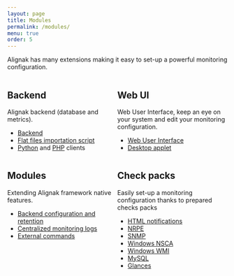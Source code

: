 ```yaml
---
layout: page
title: Modules
permalink: /modules/
menu: true
order: 5
---
```

Alignak has many extensions making it easy to set-up a powerful monitoring configuration.
<div>
<div style="display: table-row;">
<div style="float: left; width: 50%;">
<h2>Backend</h2>
Alignak backend (database and metrics).

<ul>
<li><a href="https://github.com/Alignak-monitoring-contrib/alignak-backend" target="_blank">Backend</a></li>
<li><a href="https://github.com/Alignak-monitoring-contrib/alignak-backend-import" target="_blank">Flat files importation script</a></li>
<li><a href="https://github.com/Alignak-monitoring-contrib/alignak-backend-client" target="_blank">Python</a> and 
<a href="https://github.com/Alignak-monitoring-contrib/alignak-backend-php-client" target="_blank">PHP</a> clients</li>
</ul>
</div>

<div style="float: right; width: 50%;">
<h2>Web UI</h2>
Web User Interface, keep an eye on your system and edit your monitoring configuration.

<ul>
<li><a href="https://github.com/Alignak-monitoring-contrib/alignak-webui" target="_blank">Web User Interface</a></li>
<li><a href="https://github.com/alignak-monitoring-contrib/alignak-app" target="_blank">Desktop applet</a></li>
</ul>
</div>
</div>

<div style="display: table-row;">
<div style="float: left; width: 50%;">
<h2>Modules</h2>
Extending Alignak framework native features.

<ul>
<li><a href="https://github.com/Alignak-monitoring-contrib/alignak-module-backend" target="_blank">Backend configuration and retention</a></li>
<li><a href="https://github.com/Alignak-monitoring-contrib/alignak-module-logs" target="_blank">Centralized monitoring logs</a></li>
<li><a href="https://github.com/Alignak-monitoring-contrib/alignak-module-external-commands" target="_blank">External commands</a></li>
</ul>
</div>

<div style="float: right; width: 50%;">
<h2>Check packs</h2>
Easily set-up a monitoring configuration thanks to prepared checks packs

<ul>
<li><a href="https://github.com/Alignak-monitoring-contrib/alignak-notifications" target="_blank">HTML notifications</a></li>
<li><a href="https://github.com/Alignak-monitoring-contrib/alignak-checks-nrpe" target="_blank">NRPE</a></li>
<li><a href="https://github.com/Alignak-monitoring-contrib/alignak-checks-snmp" target="_blank">SNMP</a></li>
<li><a href="https://github.com/Alignak-monitoring-contrib/alignak-checks-windows-nsca" target="_blank">Windows NSCA</a></li>
<li><a href="https://github.com/Alignak-monitoring-contrib/alignak-checks-windows-wmi" target="_blank">Windows WMI</a></li>
<li><a href="https://github.com/Alignak-monitoring-contrib/alignak-checks-mysql" target="_blank">MySQL</a></li>
<li><a href="https://github.com/Alignak-monitoring-contrib/alignak-checks-glances" target="_blank">Glances</a></li>
</ul>
</div>

</div>
</div>